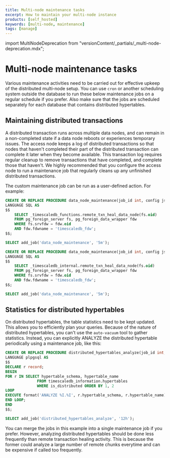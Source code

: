 ```yaml
---
title: Multi-node maintenance tasks
excerpt: How to maintain your multi-node instance
products: [self_hosted]
keywords: [multi-node, maintenance]
tags: [manage]
---
```


import MultiNodeDeprecation from "versionContent/_partials/_multi-node-deprecation.mdx";

<MultiNodeDeprecation />

# Multi-node maintenance tasks

Various maintenance activities need to be carried out for effective
upkeep of the distributed multi-node setup. You can use `cron` or
another scheduling system outside the database to run these below
maintenance jobs on a regular schedule if you prefer. Also make sure
that the jobs are scheduled separately for each database that contains
distributed hypertables.

## Maintaining distributed transactions

A distributed transaction runs across multiple data nodes, and can remain in a
non-completed state if a data node reboots or experiences temporary issues. The
access node keeps a log of distributed transactions so that nodes that haven't
completed their part of the distributed transaction can complete it later when
they become available. This transaction log requires regular cleanup to remove
transactions that have completed, and complete those that haven't.
We highly recommended that you configure the access node to run a maintenance
job that regularly cleans up any unfinished distributed transactions.

The custom maintenance job can be run as a user-defined action. For example:

<Tabs title="Custom Maintenance Job">
<Tab title="TimescaleDB >= 2.12">

```sql
CREATE OR REPLACE PROCEDURE data_node_maintenance(job_id int, config jsonb)
LANGUAGE SQL AS
$$
    SELECT _timescaledb_functions.remote_txn_heal_data_node(fs.oid)
    FROM pg_foreign_server fs, pg_foreign_data_wrapper fdw
    WHERE fs.srvfdw = fdw.oid
    AND fdw.fdwname = 'timescaledb_fdw';
$$;

SELECT add_job('data_node_maintenance', '5m');
```

</Tab>

<Tab title="TimescaleDB < 2.12">

```sql
CREATE OR REPLACE PROCEDURE data_node_maintenance(job_id int, config jsonb)
LANGUAGE SQL AS
$$
    SELECT _timescaledb_internal.remote_txn_heal_data_node(fs.oid)
    FROM pg_foreign_server fs, pg_foreign_data_wrapper fdw
    WHERE fs.srvfdw = fdw.oid
    AND fdw.fdwname = 'timescaledb_fdw';
$$;

SELECT add_job('data_node_maintenance', '5m');
```

</Tab>
</Tabs>

## Statistics for distributed hypertables

On distributed hypertables, the table statistics need to be kept updated.
This allows you to efficiently plan your queries. Because of the nature of
distributed hypertables, you can't use the `auto-vacuum` tool to gather
statistics. Instead, you can explicitly ANALYZE the distributed hypertable
periodically using a maintenance job, like this:

```sql
CREATE OR REPLACE PROCEDURE distributed_hypertables_analyze(job_id int, config jsonb)
LANGUAGE plpgsql AS
$$
DECLARE r record;
BEGIN
FOR r IN SELECT hypertable_schema, hypertable_name
              FROM timescaledb_information.hypertables
              WHERE is_distributed ORDER BY 1, 2
LOOP
EXECUTE format('ANALYZE %I.%I', r.hypertable_schema, r.hypertable_name);
END LOOP;
END
$$;

SELECT add_job('distributed_hypertables_analyze', '12h');
```

You can merge the jobs in this example into a single maintenance job
if you prefer. However, analyzing distributed hypertables should be
done less frequently than remote transaction healing activity. This
is because the former could analyze a large number of remote chunks
everytime and can be expensive if called too frequently.
